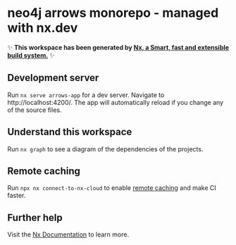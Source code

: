 # neo4j arrows monorepo - managed with nx.dev

✨ **This workspace has been generated by [Nx, a Smart, fast and extensible build system.](https://nx.dev)** ✨

## Development server

Run `nx serve arrows-app` for a dev server. Navigate to http://localhost:4200/. The app will automatically reload if you change any of the source files.

## Understand this workspace

Run `nx graph` to see a diagram of the dependencies of the projects.

## Remote caching

Run `npx nx connect-to-nx-cloud` to enable [remote caching](https://nx.app) and make CI faster.

## Further help

Visit the [Nx Documentation](https://nx.dev) to learn more.
